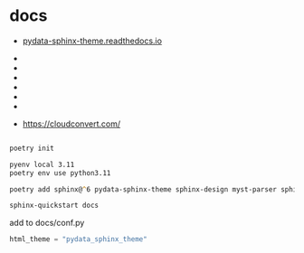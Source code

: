 # docs

- [pydata-sphinx-theme.readthedocs.io](https://pydata-sphinx-theme.readthedocs.io/)
-

-
-

-
-
-
- https://cloudconvert.com/

```zsh

```

```zsh
poetry init
```

```zsh
pyenv local 3.11
poetry env use python3.11
```

```zsh
poetry add sphinx@^6 pydata-sphinx-theme sphinx-design myst-parser sphinxcontrib-mermaid sphinx-copybutton sphinx-markdown-builder sphinx-git  sphinx-autobuild sphinx-hoverxref  sphinx-sitemap sphinx-togglebutton sphinx-favicon sphinxcontrib-jquery linkify-it-py -G docs
```

```zsh
sphinx-quickstart docs
```

add to docs/conf.py

```python
html_theme = "pydata_sphinx_theme"
```
